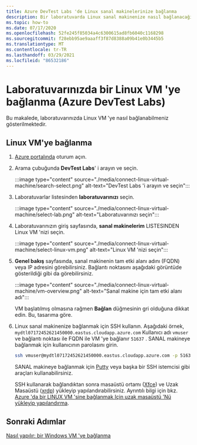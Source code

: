 ```yaml
---
title: Azure DevTest Labs 'de Linux sanal makinelerinize bağlanma
description: Bir laboratuvarda Linux sanal makinenize nasıl bağlanacağınızı öğrenin (Azure DevTest Labs)
ms.topic: how-to
ms.date: 07/17/2020
ms.openlocfilehash: 52fe245f85034a4c6300615ad8fb6040c1168298
ms.sourcegitcommit: f28ebb95ae9aaaff3f87d8388a09b41e0b3445b5
ms.translationtype: MT
ms.contentlocale: tr-TR
ms.lasthandoff: 03/29/2021
ms.locfileid: "86532186"
---
```

# <a name="connect-to-a-linux-vm-in-your-lab-azure-devtest-labs"></a>Laboratuvarınızda bir Linux VM 'ye bağlanma (Azure DevTest Labs)
Bu makalede, laboratuvarınızda Linux VM 'ye nasıl bağlanabilmeniz gösterilmektedir. 

## <a name="connect-to-a-linux-vm"></a>Linux VM'ye bağlanma
1. [Azure portalında](https://portal.azure.com) oturum açın.
1. Arama çubuğunda **DevTest Labs**' i arayın ve seçin. 

    :::image type="content" source="./media/connect-linux-virtual-machine/search-select.png" alt-text="DevTest Labs 'i arayın ve seçin":::    
1. Laboratuvarlar listesinden **laboratuvarınızı** seçin.

    :::image type="content" source="./media/connect-linux-virtual-machine/select-lab.png" alt-text="Laboratuvarınızı seçin":::            
1. Laboratuvarınızın giriş sayfasında, **sanal makinelerim** LISTESINDEN Linux VM 'nizi seçin. 

    :::image type="content" source="./media/connect-linux-virtual-machine/select-linux-vm.png" alt-text="Linux VM 'nizi seçin":::        
5. **Genel bakış** sayfasında, sanal makinenin tam etki alanı adını (FQDN) veya IP adresini görebilirsiniz. Bağlantı noktasını aşağıdaki görüntüde gösterildiği gibi da görebilirsiniz.

    :::image type="content" source="./media/connect-linux-virtual-machine/vm-overview.png" alt-text="Sanal makine için tam etki alanı adı":::    

    VM başlatılmış olmasına rağmen **Bağlan** düğmesinin gri olduğuna dikkat edin. Bu, tasarıma göre.
6.  Linux sanal makinenize bağlanmak için SSH kullanın. Aşağıdaki örnek, `mydtl07172452621450000.eastus.cloudapp.azure.com` Kullanıcı adı `vmuser` ve bağlantı noktası ile FQDN ile VM 'ye bağlanır `51637` . SANAL makineye bağlanmak için kullanıcının parolasını girin. 

    ```bash
    ssh vmuser@mydtl07172452621450000.eastus.cloudapp.azure.com -p 51637
    ```

    SANAL makineye bağlanmak için [Putty](https://www.putty.org/) veya başka bir SSH istemcisi gibi araçları kullanabilirsiniz. 

    SSH kullanarak bağlandıktan sonra masaüstü ortamı ([Xfce](https://www.xfce.org)) ve Uzak Masaüstü ([xrdp](http://xrdp.org)) yükleyip yapılandırabilirsiniz.  Ayrıntılı bilgi için bkz. [Azure 'da bir LINUX VM 'sine bağlanmak Için uzak masaüstü 'Nü yükleyip yapılandırma](../virtual-machines/linux/use-remote-desktop.md). 

## <a name="next-steps"></a>Sonraki Adımlar
[Nasıl yapılır: bir Windows VM 'ye bağlanma](connect-windows-virtual-machine.md)
